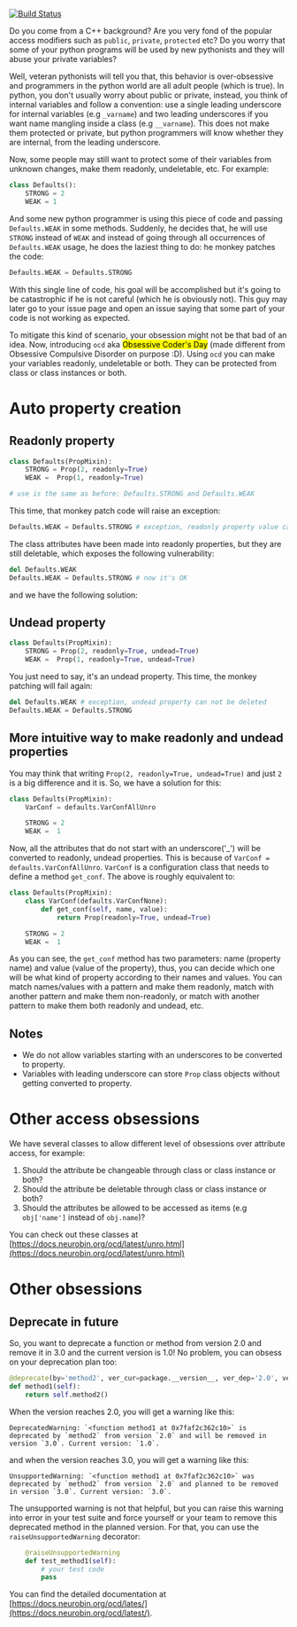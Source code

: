 [![Build Status](https://travis-ci.org/neurobin/python-ocd.svg?branch=release)](https://travis-ci.org/neurobin/python-ocd)

Do you come from a C++ background? Are you very fond of the popular access modifiers such as `public`, `private`, `protected` etc? Do you worry that some of your python programs will be used by new pythonists and they will abuse your private variables?

Well, veteran pythonists will tell you that, this behavior is over-obsessive and programmers in the python world are all adult people (which is true). In python, you don't usually worry about public or private, instead, you think of internal variables and follow a convention: use a single leading underscore for internal variables (e.g `_varname`) and two leading underscores if you want name mangling inside a class (e.g `__varname`). This does not make them protected or private, but python programmers will know whether they are internal, from the leading underscore.

Now, some people may still want to protect some of their variables from unknown changes, make them readonly, undeletable, etc. For example:

```python
class Defaults():
    STRONG = 2
    WEAK = 1
```

And some new python programmer is using this piece of code and passing `Defaults.WEAK` in some methods. Suddenly, he decides that, he will use `STRONG` instead of `WEAK` and instead of going through all occurrences of `Defaults.WEAK` usage, he does the laziest thing to do: he monkey patches the code:

```python
Defaults.WEAK = Defaults.STRONG
```

With this single line of code, his goal will be accomplished but it's going to be catastrophic if he is not careful (which he is obviously not). This guy may later go to your issue page and open an issue saying that some part of your code is not working as expected.

To mitigate this kind of scenario, your obsession might not be that bad of an idea. Now, introducing `ocd` aka <mark>Obsessive Coder's Day</mark> (made different from Obsessive Compulsive Disorder on purpose :D). Using `ocd` you can make your variables readonly, undeletable or both. They can be protected from class or class instances or both.

# Auto property creation

## Readonly property

```python
class Defaults(PropMixin):
    STRONG = Prop(2, readonly=True)
    WEAK =  Prop(1, readonly=True)

# use is the same as before: Defaults.STRONG and Defaults.WEAK
```

This time, that monkey patch code will raise an exception:

```python
Defaults.WEAK = Defaults.STRONG # exception, readonly property value can not be changed.
```

The class attributes have been made into readonly properties, but they are still deletable, which exposes the following vulnerability:

```python
del Defaults.WEAK
Defaults.WEAK = Defaults.STRONG # now it's OK
```

and we have the following solution:

## Undead property

```python
class Defaults(PropMixin):
    STRONG = Prop(2, readonly=True, undead=True)
    WEAK =  Prop(1, readonly=True, undead=True)
```

You just need to say, it's an undead property. This time, the monkey patching will fail again:

```python
del Defaults.WEAK # exception, undead property can not be deleted
Defaults.WEAK = Defaults.STRONG
```

## More intuitive way to make readonly and undead properties

You may think that writing `Prop(2, readonly=True, undead=True)` and just `2` is a big difference and it is. So, we have a solution for this:

```python
class Defaults(PropMixin):
    VarConf = defaults.VarConfAllUnro

    STRONG = 2
    WEAK =  1
```

Now, all the attributes that do not start with an underscore('_') will be converted to readonly, undead properties. This is because of `VarConf = defaults.VarConfAllUnro`. `VarConf` is a configuration class that needs to define a method `get_conf`. The above is roughly equivalent to:

```python
class Defaults(PropMixin):
    class VarConf(defaults.VarConfNone):
        def get_conf(self, name, value):
            return Prop(readonly=True, undead=True)

    STRONG = 2
    WEAK =  1
```

As you can see, the `get_conf` method has two parameters: name (property name) and value (value of the property), thus, you can decide which one will be what kind of property according to their names and values. You can match names/values with a pattern and make them readonly, match with another pattern and make them non-readonly, or match with another pattern to make them both readonly and undead, etc.

## Notes

* We do not allow variables starting with an underscores to be converted to property.
* Variables with leading underscore can store `Prop` class objects without getting converted to property.

# Other access obsessions

We have several classes to allow different level of obsessions over attribute access, for example:

1. Should the attribute be changeable through class or class instance or both?
2. Should the attribute be deletable through class or class instance or both?
3. Should the attributes be allowed to be accessed as items (e.g `obj['name']` instead of `obj.name`)?

You can check out these classes at [https://docs.neurobin.org/ocd/latest/unro.html](https://docs.neurobin.org/ocd/latest/unro.html)

# Other obsessions

## Deprecate in future

So, you want to deprecate a function or method from version 2.0 and remove it in 3.0 and the current version is 1.0! No problem, you can obsess on your deprecation plan too:

```python
@deprecate(by='method2', ver_cur=package.__version__, ver_dep='2.0', ver_eol='3.0')
def method1(self):
    return self.method2()
```

When the version reaches 2.0, you will get a warning like this:

```
DeprecatedWarning: `<function method1 at 0x7faf2c362c10>` is deprecated by `method2` from version `2.0` and will be removed in version `3.0`. Current version: `1.0`.
```

and when the version reaches 3.0, you will get a warning like this:

```
UnsupportedWarning: `<function method1 at 0x7faf2c362c10>` was deprecated by `method2` from version `2.0` and planned to be removed in version `3.0`. Current version: `3.0`.
```

The unsupported warning is not that helpful, but you can raise this warning into error in your test suite and force yourself or your team to remove this deprecated method in the planned version. For that, you can use the `raiseUnsupportedWarning` decorator:

```python
    @raiseUnsupportedWarning
    def test_method1(self):
        # your test code
        pass
```

You can find the detailed documentation at [https://docs.neurobin.org/ocd/lates/](https://docs.neurobin.org/ocd/latest/).
